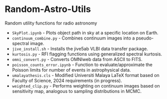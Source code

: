 # Random-Astro-Utils

Random utility functions for radio astronomy

* `SkyPlot.ipynb` - Plots object path in sky at a specific location on Earth.
* `continuum_combine.py` - Combines continuum images into a pseudo-spectral image.
* `jive_install.sh` - Installs the jive5ab VLBI data transfer package.
* `kurtosis.py` - RFI flagging functions using generalized spectral kurtosis.
* `omni_convert.py` - Converts OMNIweb data from ASCII to FITS.
* `poisson_counts_error.ipynb` - Function to evaluate/approximate the Poisson limits for number of events in astrophysical data.
* `umalayathesis.cls` - Modified Universiti Malaya LaTeX format based on Faculty of Science, 2024 requirements (in progress).
* `weighted_clip.py` - Performs weighting on continuum images based on sensitivity map, analogous to sampling distributions in MCMC.
